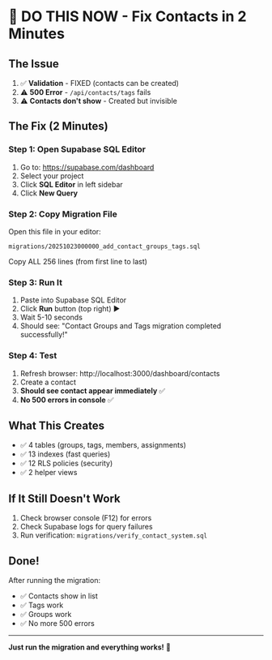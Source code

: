 # 🎯 DO THIS NOW - Fix Contacts in 2 Minutes

## The Issue

1. ✅ **Validation** - FIXED (contacts can be created)
2. ⚠️ **500 Error** - `/api/contacts/tags` fails
3. ⚠️ **Contacts don't show** - Created but invisible

## The Fix (2 Minutes)

### Step 1: Open Supabase SQL Editor

1. Go to: https://supabase.com/dashboard
2. Select your project
3. Click **SQL Editor** in left sidebar
4. Click **New Query**

### Step 2: Copy Migration File

Open this file in your editor:

```
migrations/20251023000000_add_contact_groups_tags.sql
```

Copy ALL 256 lines (from first line to last)

### Step 3: Run It

1. Paste into Supabase SQL Editor
2. Click **Run** button (top right) ▶️
3. Wait 5-10 seconds
4. Should see: "Contact Groups and Tags migration completed successfully!"

### Step 4: Test

1. Refresh browser: http://localhost:3000/dashboard/contacts
2. Create a contact
3. **Should see contact appear immediately** ✅
4. **No 500 errors in console** ✅

## What This Creates

- ✅ 4 tables (groups, tags, members, assignments)
- ✅ 13 indexes (fast queries)
- ✅ 12 RLS policies (security)
- ✅ 2 helper views

## If It Still Doesn't Work

1. Check browser console (F12) for errors
2. Check Supabase logs for query failures
3. Run verification: `migrations/verify_contact_system.sql`

## Done!

After running the migration:

- ✅ Contacts show in list
- ✅ Tags work
- ✅ Groups work
- ✅ No more 500 errors

---

**Just run the migration and everything works!** 🚀

